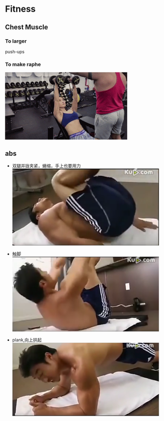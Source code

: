 # Fitness
## Chest Muscle
### To larger
push-ups
### To make raphe
![To make raphe](raphe.gif)


## abs

* 双腿并拢夹紧，蜷缩，手上也要用力
    ![abs1](腹肌1.png)

* 触脚
    ![触脚](腹肌2.png)

* plank,向上拱起
    ![plank](腹肌3.png)
